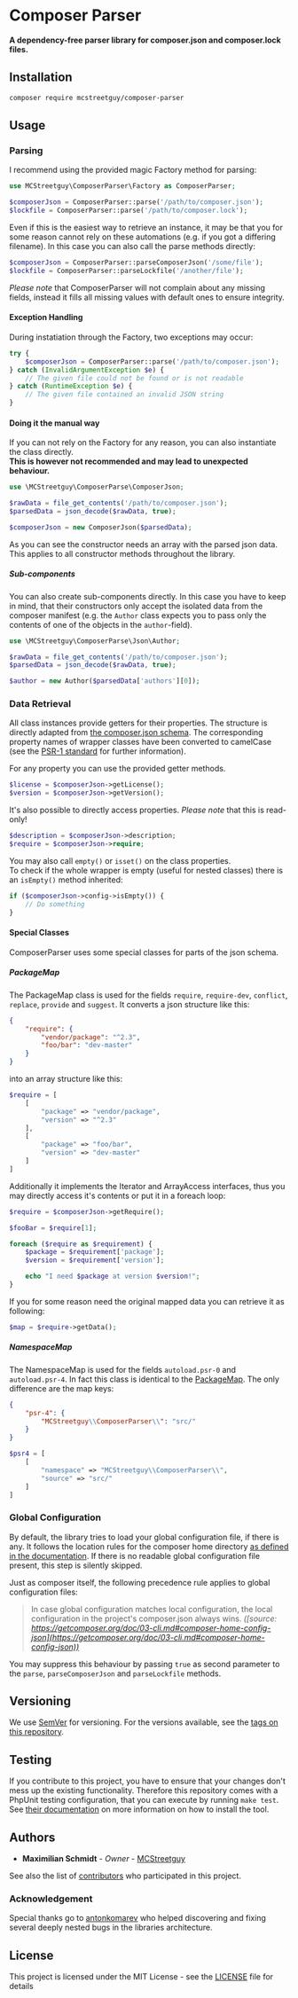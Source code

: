 # Composer Parser

**A dependency-free parser library for composer.json and composer.lock files.**

## Installation

``` bash
composer require mcstreetguy/composer-parser
```

## Usage

### Parsing

I recommend using the provided magic Factory method for parsing:

``` php
use MCStreetguy\ComposerParser\Factory as ComposerParser;

$composerJson = ComposerParser::parse('/path/to/composer.json');
$lockfile = ComposerParser::parse('/path/to/composer.lock');
```

Even if this is the easiest way to retrieve an instance, it may be that you
for some reason cannot rely on these automations (e.g. if you got a differing filename).
In this case you can also call the parse methods directly:

``` php
$composerJson = ComposerParser::parseComposerJson('/some/file');
$lockfile = ComposerParser::parseLockfile('/another/file');
```

_Please note_ that ComposerParser will not complain about any missing fields, instead
it fills all missing values with default ones to ensure integrity.    

#### Exception Handling

During instatiation through the Factory, two exceptions may occur:

``` php
try {
    $composerJson = ComposerParser::parse('/path/to/composer.json');
} catch (InvalidArgumentException $e) {
    // The given file could not be found or is not readable
} catch (RuntimeException $e) {
    // The given file contained an invalid JSON string
}
```

#### Doing it the manual way

If you can not rely on the Factory for any reason, you can also instantiate the class directly.  
**This is however not recommended and may lead to unexpected behaviour.**

``` php
use \MCStreetguy\ComposerParse\ComposerJson;

$rawData = file_get_contents('/path/to/composer.json');
$parsedData = json_decode($rawData, true);

$composerJson = new ComposerJson($parsedData);
```

As you can see the constructor needs an array with the parsed json data.
This applies to all constructor methods throughout the library.

##### Sub-components

You can also create sub-components directly.
In this case you have to keep in mind, that their constructors only accept the isolated data from the composer manifest
(e.g. the `Author` class expects you to pass only the contents of one of the objects in the `author`-field).

``` php
use \MCStreetguy\ComposerParse\Json\Author;

$rawData = file_get_contents('/path/to/composer.json');
$parsedData = json_decode($rawData, true);

$author = new Author($parsedData['authors'][0]);
```

### Data Retrieval

All class instances provide getters for their properties.
The structure is directly adapted from [the composer.json schema](https://getcomposer.org/doc/04-schema.md).
The corresponding property names of wrapper classes have been converted to camelCase (see the [PSR-1 standard](https://www.php-fig.org/psr/psr-1/#4-class-constants-properties-and-method) for further information).

For any property you can use the provided getter methods.

``` php
$license = $composerJson->getLicense();
$version = $composerJson->getVersion();
```

It's also possible to directly access properties. _Please note_ that this is read-only!

``` php
$description = $composerJson->description;
$require = $composerJson->require;
```

You may also call `empty()` or `isset()` on the class properties.    
To check if the whole wrapper is empty (useful for nested classes) there is an `isEmpty()` method inherited:

``` php
if ($composerJson->config->isEmpty()) {
    // Do something
}
```

#### Special Classes

ComposerParser uses some special classes for parts of the json schema.

##### PackageMap

The PackageMap class is used for the fields `require`, `require-dev`, `conflict`, `replace`, `provide` and `suggest`.
It converts a json structure like this:

``` json
{
    "require": {
        "vendor/package": "^2.3",
        "foo/bar": "dev-master"
    }
}
```

into an array structure like this:

``` php
$require = [
    [
        "package" => "vendor/package",
        "version" => "^2.3"
    ],
    [
        "package" => "foo/bar",
        "version" => "dev-master"
    ]
]
```

Additionally it implements the Iterator and ArrayAccess interfaces, thus you may directly access it's contents or put it in a foreach loop:

``` php
$require = $composerJson->getRequire();

$fooBar = $require[1];

foreach ($require as $requirement) {
    $package = $requirement['package'];
    $version = $requirement['version'];

    echo "I need $package at version $version!";
}
```

If you for some reason need the original mapped data you can retrieve it as following:

``` php
$map = $require->getData();
```

##### NamespaceMap

The NamespaceMap is used for the fields `autoload.psr-0` and `autoload.psr-4`.
In fact this class is identical to the [PackageMap](#packagemap). The only difference are the map keys:

``` json
{
    "psr-4": {
        "MCStreetguy\\ComposerParser\\": "src/"
    }
}
```

``` php
$psr4 = [
    [
        "namespace" => "MCStreetguy\\ComposerParser\\",
        "source" => "src/"
    ]
]
```

### Global Configuration

By default, the library tries to load your global configuration file, if there is any.
It follows the location rules for the composer home directory [as defined in the documentation](https://getcomposer.org/doc/03-cli.md#composer-home).
If there is no readable global configuration file present, this step is silently skipped.

Just as composer itself, the following precedence rule applies to global configuration files:
> In case global configuration matches local configuration, the local configuration in the project's composer.json always wins.
_([source: https://getcomposer.org/doc/03-cli.md#composer-home-config-json](https://getcomposer.org/doc/03-cli.md#composer-home-config-json))_

You may suppress this behaviour by passing `true` as second parameter to the `parse`, `parseComposerJson` and `parseLockfile` methods.

## Versioning

We use [SemVer](http://semver.org/) for versioning. For the versions available, see the [tags on this repository](https://github.com/MCStreetguy/ComposerParser/tags). 

## Testing

If you contribute to this project, you have to ensure that your changes don't mess up the existing functionality.
Therefore this repository comes with a PhpUnit testing configuration, that you can execute by running `make test`.
See [their documentation](https://phpunit.readthedocs.io/en/8.2/installation.html) on more information on how to install the tool.

## Authors

* **Maximilian Schmidt** - _Owner_ - [MCStreetguy](https://github.com/MCStreetguy/)

See also the list of [contributors](https://github.com/MCStreetguy/ComposerParser/contributors) who participated in this project.

### Acknowledgement

Special thanks go to [antonkomarev](https://github.com/antonkomarev) who helped discovering and fixing several deeply nested bugs in the libraries architecture.

## License

This project is licensed under the MIT License - see the [LICENSE](LICENSE) file for details
